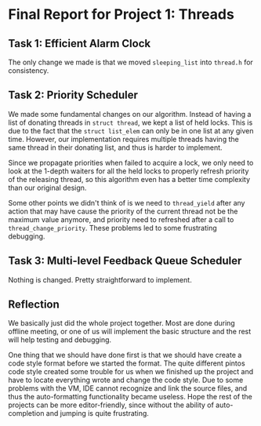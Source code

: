 Final Report for Project 1: Threads
===================================

## Task 1: Efficient Alarm Clock

The only change we made is that we moved `sleeping_list` into `thread.h`
for consistency.

## Task 2: Priority Scheduler

We made some fundamental changes on our algorithm. Instead of having a
list of donating threads in `struct thread`, we kept a list of held
locks. This is due to the fact that the `struct list_elem` can only be
in one list at any given time. However, our implementation requires
multiple threads having the same thread in their donating list, and thus
is harder to implement. 

Since we propagate priorities when failed to acquire a lock, we only
need to look at the 1-depth waiters for all the held locks to properly
refresh priority of the releasing thread, so this algorithm even has a
better time complexity than our original design.

Some other points we didn't think of is we need to `thread_yield` after
any action that may have cause the priority of the current thread not be
the maximum value anymore, and priority need to refreshed after a call
to `thread_change_priority`. These problems led to some frustrating
debugging.

## Task 3: Multi-level Feedback Queue Scheduler

Nothing is changed. Pretty straightforward to implement.

## Reflection

We basically just did the whole project together. Most are done during 
offline meeting, or one of us will implement the basic structure and the
rest will help testing and debugging.

One thing that we should have done first is that we should have create a
code style format before we started the format. The quite different 
pintos code style created some trouble for us when we finished up the 
project and have to locate everything wrote and change the code style.
Due to some problems with the VM, IDE cannot recognize and link the 
source files, and thus the auto-formatting functionality became useless.
Hope the rest of the projects can be more editor-friendly, since without
the ability of auto-completion and jumping is quite frustrating.
